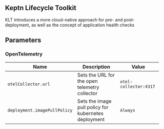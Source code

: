## Keptn Lifecycle Toolkit

KLT introduces a more cloud-native approach for pre- and post-deployment, as well as the concept of application health checks

## Parameters

### OpenTelemetry

| Name                         | Description                                          | Value                 |
| ---------------------------- | ---------------------------------------------------- | --------------------- |
| `otelCollector.url`          | Sets the URL for the open telemetry collector        | `otel-collector:4317` |
| `deployment.imagePullPolicy` | Sets the image pull policy for kubernetes deployment | `Always`              |
